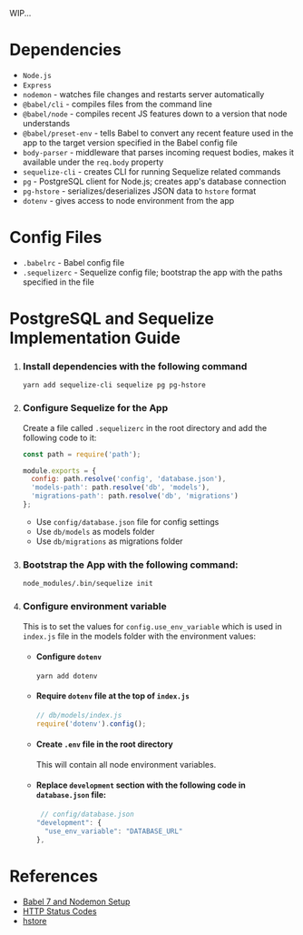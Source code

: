 WIP...

# Dependencies

- `Node.js`
- `Express`
- `nodemon` - watches file changes and restarts server automatically
- `@babel/cli` - compiles files from the command line
- `@babel/node` - compiles recent JS features down to a version that node understands
- `@babel/preset-env` - tells Babel to convert any recent feature used in the app to the target version specified in the Babel config file
- `body-parser` - middleware that parses incoming request bodies, makes it available under the `req.body` property
- `sequelize-cli` - creates CLI for running Sequelize related commands
- `pg` - PostgreSQL client for Node.js; creates app's database connection
- `pg-hstore` - serializes/deserializes JSON data to `hstore` format
- `dotenv` - gives access to node environment from the app

# Config Files

- `.babelrc` - Babel config file
- `.sequelizerc` - Sequelize config file; bootstrap the app with the paths specified in the file

# PostgreSQL and Sequelize Implementation Guide

1. ### Install dependencies with the following command
   ```shell
   yarn add sequelize-cli sequelize pg pg-hstore
   ```
2. ### Configure Sequelize for the App

   Create a file called `.sequelizerc` in the root directory and add the following code to it:

   ```js
   const path = require('path');

   module.exports = {
     config: path.resolve('config', 'database.json'),
     'models-path': path.resolve('db', 'models'),
     'migrations-path': path.resolve('db', 'migrations')
   };
   ```

   - Use `config/database.json` file for config settings
   - Use `db/models` as models folder
   - Use `db/migrations` as migrations folder

3. ### Bootstrap the App with the following command:

   ```shell
   node_modules/.bin/sequelize init
   ```

4. ### Configure environment variable

   This is to set the values for `config.use_env_variable` which is used in `index.js` file in the models folder with the environment values:

   - #### Configure `dotenv`

     ```shell
     yarn add dotenv
     ```

   - #### Require `dotenv` file at the top of `index.js`

     ```js
     // db/models/index.js
     require('dotenv').config();
     ```

   - #### Create `.env` file in the root directory

     This will contain all node environment variables.

   - #### Replace `development` section with the following code in `database.json` file:
     ```js
      // config/database.json
     "development": {
       "use_env_variable": "DATABASE_URL"
     },
     ```

# References

- [Babel 7 and Nodemon Setup](https://www.codementor.io/michaelumanah/how-to-set-up-babel-7-and-nodemon-with-node-js-pbj7cietc)
- [HTTP Status Codes](https://httpstatuses.com/)
- [hstore](https://www.postgresql.org/docs/9.3/hstore.html)
